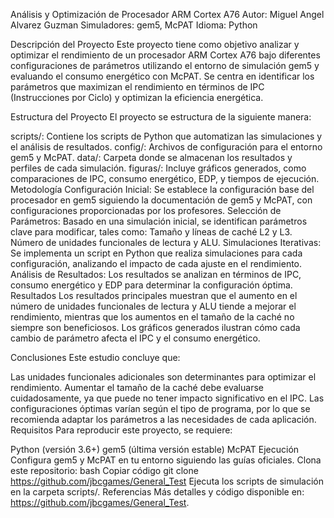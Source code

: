 Análisis y Optimización de Procesador ARM Cortex A76
Autor: Miguel Angel Alvarez Guzman
Simuladores: gem5, McPAT
Idioma: Python

Descripción del Proyecto
Este proyecto tiene como objetivo analizar y optimizar el rendimiento de un procesador ARM Cortex A76 bajo diferentes configuraciones de parámetros utilizando el entorno de simulación gem5 y evaluando el consumo energético con McPAT. Se centra en identificar los parámetros que maximizan el rendimiento en términos de IPC (Instrucciones por Ciclo) y optimizan la eficiencia energética.

Estructura del Proyecto
El proyecto se estructura de la siguiente manera:

scripts/: Contiene los scripts de Python que automatizan las simulaciones y el análisis de resultados.
config/: Archivos de configuración para el entorno gem5 y McPAT.
data/: Carpeta donde se almacenan los resultados y perfiles de cada simulación.
figuras/: Incluye gráficos generados, como comparaciones de IPC, consumo energético, EDP, y tiempos de ejecución.
Metodología
Configuración Inicial: Se establece la configuración base del procesador en gem5 siguiendo la documentación de gem5 y McPAT, con configuraciones proporcionadas por los profesores.
Selección de Parámetros: Basado en una simulación inicial, se identifican parámetros clave para modificar, tales como:
Tamaño y líneas de caché L2 y L3.
Número de unidades funcionales de lectura y ALU.
Simulaciones Iterativas: Se implementa un script en Python que realiza simulaciones para cada configuración, analizando el impacto de cada ajuste en el rendimiento.
Análisis de Resultados: Los resultados se analizan en términos de IPC, consumo energético y EDP para determinar la configuración óptima.
Resultados
Los resultados principales muestran que el aumento en el número de unidades funcionales de lectura y ALU tiende a mejorar el rendimiento, mientras que los aumentos en el tamaño de la caché no siempre son beneficiosos. Los gráficos generados ilustran cómo cada cambio de parámetro afecta el IPC y el consumo energético.

Conclusiones
Este estudio concluye que:

Las unidades funcionales adicionales son determinantes para optimizar el rendimiento.
Aumentar el tamaño de la caché debe evaluarse cuidadosamente, ya que puede no tener impacto significativo en el IPC.
Las configuraciones óptimas varían según el tipo de programa, por lo que se recomienda adaptar los parámetros a las necesidades de cada aplicación.
Requisitos
Para reproducir este proyecto, se requiere:

Python (versión 3.6+)
gem5 (última versión estable)
McPAT
Ejecución
Configura gem5 y McPAT en tu entorno siguiendo las guías oficiales.
Clona este repositorio:
bash
Copiar código
git clone https://github.com/jbcgames/General_Test
Ejecuta los scripts de simulación en la carpeta scripts/.
Referencias
Más detalles y código disponible en: https://github.com/jbcgames/General_Test.

